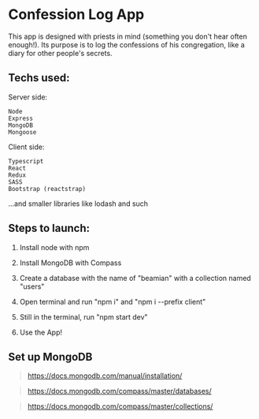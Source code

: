# Confession Log App

This app is designed with priests in mind (something you don't hear often enough!). 
Its purpose is to log the confessions of his congregation, like a diary for other people's secrets. 

## Techs used:

  Server side:

    Node
    Express
    MongoDB
    Mongoose
  
  Client side:
  
    Typescript
    React
    Redux
    SASS
    Bootstrap (reactstrap)
    
  ...and smaller libraries like lodash and such

## Steps to launch:

 1. Install node with npm

 2. Install MongoDB with Compass

 3. Create a database with the name of "beamian" with a collection named "users" 

 4. Open terminal and run "npm i" and "npm i --prefix client"

 5. Still in the terminal, run "npm start dev"

 6. Use the App!


## Set up MongoDB

  > https://docs.mongodb.com/manual/installation/

  > https://docs.mongodb.com/compass/master/databases/
  
  > https://docs.mongodb.com/compass/master/collections/